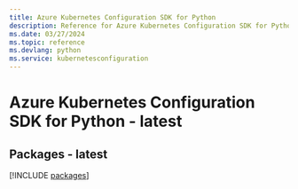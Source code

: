```yaml
---
title: Azure Kubernetes Configuration SDK for Python
description: Reference for Azure Kubernetes Configuration SDK for Python
ms.date: 03/27/2024
ms.topic: reference
ms.devlang: python
ms.service: kubernetesconfiguration
---
```

# Azure Kubernetes Configuration SDK for Python - latest
## Packages - latest
[!INCLUDE [packages](kubernetes-configuration-index.md)]